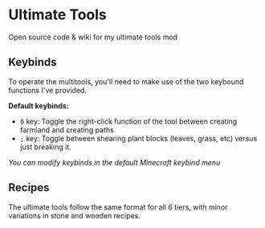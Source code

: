 # Ultimate Tools
Open source code & wiki for my ultimate tools mod

## Keybinds
To operate the multitools, you'll need to make use of the two keybound functions I've provided.

**Default keybinds:**
- `O` key: Toggle the right-click function of the tool between creating farmland and creating paths
- `;` key: Toggle between shearing plant blocks (leaves, grass, etc) versus just breaking it.

*You can modify keybinds in the default Minecraft keybind menu*


## Recipes
The ultimate tools follow the same format for all 6 tiers, with minor variations in stone and wooden recipes.
